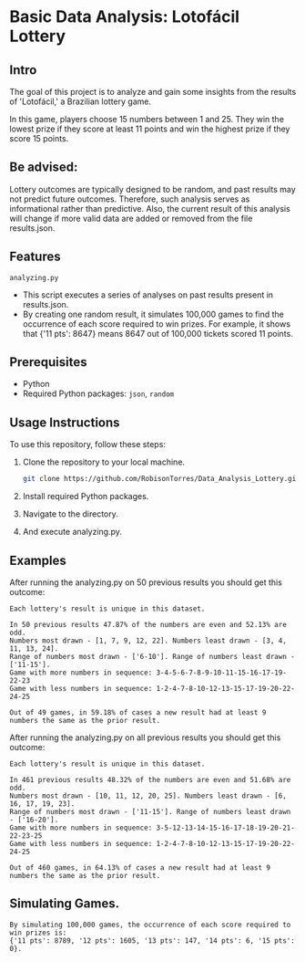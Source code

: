 # Basic Data Analysis: Lotofácil Lottery

## Intro

The goal of this project is to analyze and gain some insights from the results of 'Lotofácil,' a Brazilian lottery game.

In this game, players choose 15 numbers between 1 and 25. They win the lowest prize if they score at least 11 points and win the highest prize if they score 15 points.

## Be advised:

Lottery outcomes are typically designed to be random, and past results may not predict future outcomes. Therefore, such analysis serves as informational rather than predictive. Also, the current result of this analysis will change if more valid data are added or removed from the file results.json.

## Features 

 ```analyzing.py```
- This script executes a series of analyses on past results present in results.json.
- By creating one random result, it simulates 100,000 games to find the occurrence of each score required to win prizes. For example, it shows that {'11 pts': 8647} means 8647 out of 100,000 tickets scored 11 points.
 
## Prerequisites

- Python
- Required Python packages: `json`, `random`

## Usage Instructions

To use this repository, follow these steps:

1. Clone the repository to your local machine.

   ```bash
   git clone https://github.com/RobisonTorres/Data_Analysis_Lottery.git

2. Install required Python packages.

3. Navigate to the directory.

4. And execute analyzing.py.

## Examples

After running the analyzing.py on 50 previous results you should get this outcome:

```
Each lottery's result is unique in this dataset.

In 50 previous results 47.87% of the numbers are even and 52.13% are odd.
Numbers most drawn - [1, 7, 9, 12, 22]. Numbers least drawn - [3, 4, 11, 13, 24].
Range of numbers most drawn - ['6-10']. Range of numbers least drawn - ['11-15'].
Game with more numbers in sequence: 3-4-5-6-7-8-9-10-11-15-16-17-19-22-23
Game with less numbers in sequence: 1-2-4-7-8-10-12-13-15-17-19-20-22-24-25

Out of 49 games, in 59.18% of cases a new result had at least 9 numbers the same as the prior result.
```

After running the analyzing.py on all previous results you should get this outcome:

```
Each lottery's result is unique in this dataset.

In 461 previous results 48.32% of the numbers are even and 51.68% are odd.
Numbers most drawn - [10, 11, 12, 20, 25]. Numbers least drawn - [6, 16, 17, 19, 23].
Range of numbers most drawn - ['11-15']. Range of numbers least drawn - ['16-20'].
Game with more numbers in sequence: 3-5-12-13-14-15-16-17-18-19-20-21-22-23-25
Game with less numbers in sequence: 1-2-4-7-8-10-12-13-15-17-19-20-22-24-25

Out of 460 games, in 64.13% of cases a new result had at least 9 numbers the same as the prior result.        
```

## Simulating Games.

```
By simulating 100,000 games, the occurrence of each score required to win prizes is:
{'11 pts': 8789, '12 pts': 1605, '13 pts': 147, '14 pts': 6, '15 pts': 0}.
```
